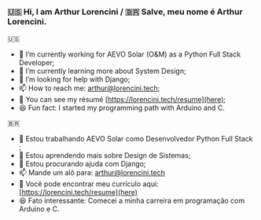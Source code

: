 ### 🇺🇸 Hi, I am Arthur Lorencini / 🇧🇷 Salve, meu nome é Arthur Lorencini.

🇺🇸
- 🔭 I’m currently working for AEVO Solar (O&M) as a Python Full Stack Developer;
- 🌱 I’m currently learning more about System Design;
- 🤔 I’m looking for help with Django;
- 📫 How to reach me: arthur@lorencini.tech;
- 🦾 You can see my résumé [https://lorencini.tech/resume](here);
- 😆 Fun fact: I started my programming path with Arduino and C. 

🇧🇷
- 🔭 Estou trabalhando AEVO Solar como Desenvolvedor Python Full Stack ;
- 🌱 Estou aprendendo mais sobre Design de Sistemas;
- 🤔 Estou procurando ajuda com Django;
- 📫 Mande um alô para: arthur@lorencini.tech
- 🦾 Você pode encontrar meu currículo aqui: [https://lorencini.tech/resume](here)
- 😆 Fato interessante: Comecei a minha carreira em programação com Arduino e C. 
